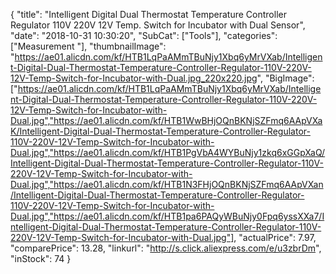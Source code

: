 {
	"title": "Intelligent Digital Dual Thermostat Temperature Controller Regulator 110V 220V 12V Temp. Switch for Incubator with Dual Sensor",
	"date": "2018-10-31 10:30:20",
	"SubCat": ["Tools"],
	"categories": ["Measurement "],
	"thumbnailImage": "https://ae01.alicdn.com/kf/HTB1LqPaAMmTBuNjy1Xbq6yMrVXab/Intelligent-Digital-Dual-Thermostat-Temperature-Controller-Regulator-110V-220V-12V-Temp-Switch-for-Incubator-with-Dual.jpg_220x220.jpg",
	"BigImage": ["https://ae01.alicdn.com/kf/HTB1LqPaAMmTBuNjy1Xbq6yMrVXab/Intelligent-Digital-Dual-Thermostat-Temperature-Controller-Regulator-110V-220V-12V-Temp-Switch-for-Incubator-with-Dual.jpg","https://ae01.alicdn.com/kf/HTB1WwBHjOQnBKNjSZFmq6AApVXaK/Intelligent-Digital-Dual-Thermostat-Temperature-Controller-Regulator-110V-220V-12V-Temp-Switch-for-Incubator-with-Dual.jpg","https://ae01.alicdn.com/kf/HTB1PgVbA4WYBuNjy1zkq6xGGpXaQ/Intelligent-Digital-Dual-Thermostat-Temperature-Controller-Regulator-110V-220V-12V-Temp-Switch-for-Incubator-with-Dual.jpg","https://ae01.alicdn.com/kf/HTB1N3FHjOQnBKNjSZFmq6AApVXan/Intelligent-Digital-Dual-Thermostat-Temperature-Controller-Regulator-110V-220V-12V-Temp-Switch-for-Incubator-with-Dual.jpg","https://ae01.alicdn.com/kf/HTB1pa6PAQyWBuNjy0Fpq6yssXXa7/Intelligent-Digital-Dual-Thermostat-Temperature-Controller-Regulator-110V-220V-12V-Temp-Switch-for-Incubator-with-Dual.jpg"],
	"actualPrice": 7.97,
	"comparePrice": 13.28,
	"linkurl": "http://s.click.aliexpress.com/e/u3zbrDm",
	"inStock": 74
}
